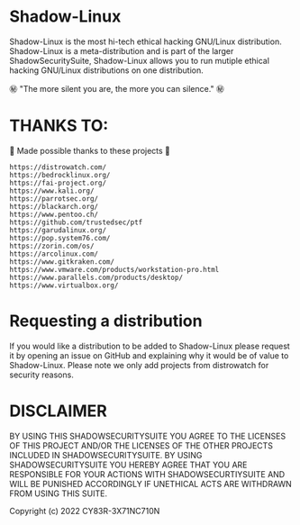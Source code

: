 # Shadow-Linux

Shadow-Linux is the most hi-tech ethical hacking GNU/Linux distribution. Shadow-Linux is a meta-distribution and is part of the larger ShadowSecuritySuite, Shadow-Linux allows you to run mutiple ethical hacking GNU/Linux distributions on one distribution.

㊙️ "The more silent you are, the more you can silence." ㊙️

# THANKS TO:

💖 Made possible thanks to these projects 💖

```
https://distrowatch.com/
https://bedrocklinux.org/
https://fai-project.org/
https://www.kali.org/
https://parrotsec.org/
https://blackarch.org/
https://www.pentoo.ch/
https://github.com/trustedsec/ptf
https://garudalinux.org/
https://pop.system76.com/
https://zorin.com/os/
https://arcolinux.com/
https://www.gitkraken.com/
https://www.vmware.com/products/workstation-pro.html
https://www.parallels.com/products/desktop/
https://www.virtualbox.org/
```
# Requesting a distribution

If you would like a distribution to be added to Shadow-Linux please request it by opening an issue on GitHub and explaining why it would be of value to Shadow-Linux. Please note we only add projects from distrowatch for security reasons.

# DISCLAIMER

BY USING THIS SHADOWSECURITYSUITE YOU AGREE TO THE LICENSES OF THIS PROJECT AND/OR THE LICENSES OF THE OTHER PROJECTS INCLUDED IN SHADOWSECURITYSUITE. BY USING SHADOWSECURITYSUITE YOU HEREBY AGREE THAT YOU ARE RESPONSIBLE FOR YOUR ACTIONS WITH SHADOWSECURTIYSUITE AND WILL BE PUNISHED ACCORDINGLY IF UNETHICAL ACTS ARE WITHDRAWN FROM USING THIS SUITE. 

Copyright (c) 2022 CY83R-3X71NC710N
